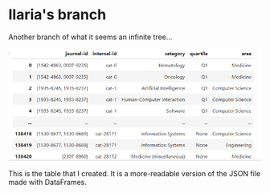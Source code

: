 # Ilaria's branch
Another branch of what it seems an infinite tree...

![Category table modified](https://github.com/git-lost-data-science/Git-Lost/blob/ilaria's/category-df.png)

This is the table that I created. It is a more-readable version of the JSON file made with DataFrames. 
